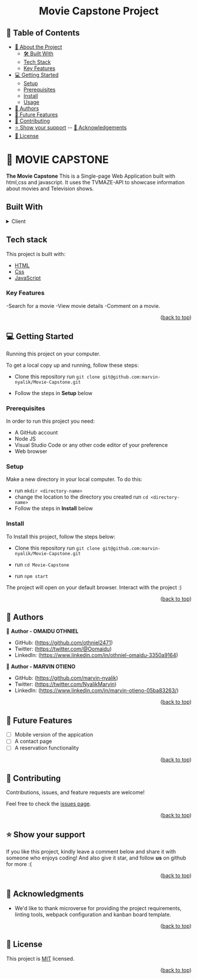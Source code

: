<a name="readme-top"></a>

<div align="center">

  <br/>

  # Movie Capstone Project

</div>

## 📗 Table of Contents

- [📖 About the Project](#about-project)
  - [🛠 Built With](#built-with)
  - [Tech Stack](#tech-stack)
  - [Key Features](#key-features)
- [💻 Getting Started](#getting-started)
  - [Setup](#setup)
  - [Prerequisites](#prerequisites)
  - [Install](#install)
   - [Usage](#usage)
- [👥 Authors](#authors)
- [🔭 Future Features](#future-features)
- [🤝 Contributing](#contributing)
- [⭐️ Show your support](#support)
  -- [🙏 Acknowledgements](#acknowledgements)
- [📝 License](#license)

# 📖 MOVIE CAPSTONE <a name="Portfolio-site"></a>

**The Movie Capstone** This is a Single-page Web Application built with html,css and javascript. It uses the TVMAZE-API to showcase information about movies and Television shows.

## Built With <a name="built-with"></a>
<details>
  <summary>Client</summary>
  <ul>
    <li><a href="https://www.w3schools.com/html/default.asp">HTML</a></li>
    <li><a href="https://www.w3schools.com/css/default.asp">Css</a></li>
    <li><a href="https://www.w3schools.com/js/default.asp">JavaScript</a></li>
  </ul>
</details>

## Tech stack <a name="tech-stack"></a>
This project is built with: 
 <ul>
    <li><a href="https://www.w3schools.com/html/default.asp">HTML</a></li>
    <li><a href="https://www.w3schools.com/css/default.asp">Css</a></li>
    <li><a href="https://www.w3schools.com/js/default.asp">JavaScript</a></li>
  </ul>

<!-- Features -->

###  Key Features <a name="key-features"></a>
-Search for a movie
-View movie details
-Comment on a movie.

<p align="right">(<a href="#readme-top">back to top</a>)</p>


<!-- GETTING STARTED -->

## 💻 Getting Started <a name="getting-started"></a>

Running this project on your computer.

To get a local copy up and running, follow these steps:
- Clone this repository
run `git clone git@github.com:marvin-nyalik/Movie-Capstone.git`

- Follow the steps in **Setup** below

### Prerequisites

In order to run this project you need:

- A GitHub account
- Node JS
- Visual Studio Code or any other code editor of your preference
- Web browser

### Setup

Make a new directory in your local computer. To do this:

- run `mkdir <directory-name>`
- change the location to the directory you created 
    run `cd <directory-name>`
- Follow the steps in **Install** below

### Install
 To Install this project, follow the steps below:
- Clone this repository
run `git clone git@github.com:marvin-nyalik/Movie-Capstone.git`

- run `cd Movie-Capstone`

- run `npm start`

The project will open on your default browser. Interact with the project :)

<p align="right">(<a href="#readme-top">back to top</a>)</p>



## 👥 Authors <a name="authors"></a>

👤 **Author - OMAIDU OTHNIEL**


- GitHub: (https://github.com/othniel2471)
- Twitter: (https://twitter.com/@Oomaidu)
- LinkedIn: (https://www.linkedin.com/in/othniel-omaidu-3350a9164)

👤 **Author - MARVIN OTIENO**

- GitHub: (https://github.com/marvin-nyalik)
- Twitter: (https://twitter.com/NyalikMarvin)
- LinkedIn: (https://www.linkedin.com/in/marvin-otieno-05ba83263/)  

<p align="right">(<a href="#readme-top">back to top</a>)</p>

## 🔭 Future Features <a name="future-features"></a>

- [ ] Mobile version of the appication
- [ ] A contact page
- [ ] A reservation functionality

<p align="right">(<a href="#readme-top">back to top</a>)</p>


## 🤝 Contributing <a name="contributing"></a>

Contributions, issues, and feature requests are welcome!

Feel free to check the [issues page](../../issues/).

<p align="right">(<a href="#readme-top">back to top</a>)</p>

## ⭐️ Show your support <a name="support"></a>

If you like this project, kindly leave a comment below and share it with someone who enjoys coding! And also give it star, and follow **us** on github for more :(
<p align="right">(<a href="#readme-top">back to top</a>)</p>

## 🙏 Acknowledgments <a name="acknowledgements"></a>


- We'd like to thank microverse for providing the project requirements, linting tools, webpack configuration and kanban board template.

<p align="right">(<a href="#readme-top">back to top</a>)</p>



## 📝 License <a name="license"></a>

This project is [MIT](https://choosealicense.com/licenses/mit/) licensed.



<p align="right">(<a href="#readme-top">back to top</a>)</p>